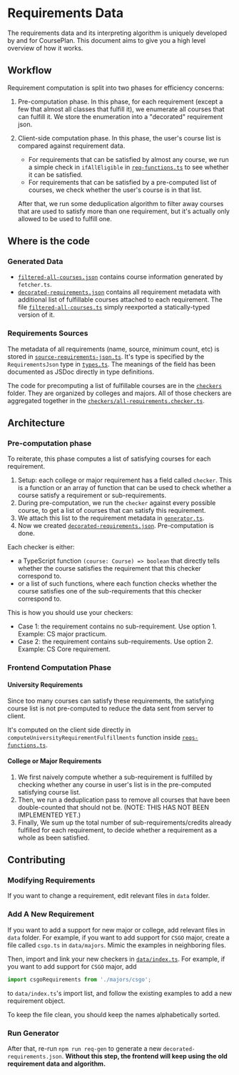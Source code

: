# Requirements Data

The requirements data and its interpreting algorithm is uniquely developed by and for CoursePlan.
This document aims to give you a high level overview of how it works.

## Workflow

Requirement computation is split into two phases for efficiency concerns:

1. Pre-computation phase.
   In this phase, for each requirement (except a few that almost all classes that fulfill it), we
   enumerate all courses that can fulfill it. We store the enumeration into a "decorated" requirement
   json.
2. Client-side computation phase.
   In this phase, the user's course list is compared against requirement data.

   - For requirements that can be satisfied by almost any course, we run a simple check in
     `ifAllEligible` in [`req-functions.ts`](./reqs-functions.ts) to see whether it can be
     satisfied.
   - For requirements that can be satisfied by a pre-computed list of courses, we check whether the
     user's course is in that list.

   After that, we run some deduplication algorithm to filter away courses that are used to satisfy
   more than one requirement, but it's actually only allowed to be used to fulfill one.

## Where is the code

### Generated Data

- [`filtered-all-courses.json`](./filtered-all-courses.json) contains course information generated
  by `fetcher.ts`.
- [`decorated-requirements.json`](./decorated-requirements.json) contains all requirement metadata
  with additional list of fulfillable courses attached to each requirement. The file
  [`filtered-all-courses.ts`](./``filtered-all-courses.ts) simply reexported a statically-typed
  version of it.

### Requirements Sources

The metadata of all requirements (name, source, minimum count, etc) is stored in
[`source-requirements-json.ts`](./source-requirements-json.ts). It's type is specified by the
`RequirementsJson` type in [`types.ts`](./types.ts). The meanings of the field has been documented
as JSDoc directly in type definitions.

The code for precomputing a list of fulfillable courses are in the [`checkers`](./checkers) folder.
They are organized by colleges and majors. All of those checkers are aggregated together in the
[`checkers/all-requirements.checker.ts`](./checkers/all-requirements-checkers.ts).

## Architecture

### Pre-computation phase

To reiterate, this phase computes a list of satisfying courses for each requirement.

1. Setup: each college or major requirement has a field called `checker`. This is a function or
   an array of function that can be used to check whether a course satisfy a requirement or
   sub-requirements.
2. During pre-computation, we run the `checker` against every possible course, to get a list of
   courses that can satisfy this requirement.
3. We attach this list to the requirement metadata in [`generator.ts`](./generator.ts).
4. Now we created [`decorated-requirements.json`](./decorated-requirements.json).
   Pre-computation is done.

Each checker is either:

- a TypeScript function `(course: Course) => boolean` that directly tells whether the course
  satisfies the requirement that this checker correspond to.
- or a list of such functions, where each function checks whether the course satisfies one of the
  sub-requirements that this checker correspond to.

This is how you should use your checkers:

- Case 1: the requirement contains no sub-requirement. Use option 1. Example: CS major practicum.
- Case 2: the requirement contains sub-requirements. Use option 2. Example: CS Core requirement.

### Frontend Computation Phase

#### University Requirements

Since too many courses can satisfy these requirements, the satisfying course list is not
pre-computed to reduce the data sent from server to client.

It's computed on the client side directly in `computeUniversityRequirementFulfillments` function
inside [`reqs-functions.ts`](./reqs-functions.ts).

#### College or Major Requirements

1. We first naively compute whether a sub-requirement is fulfilled by checking whether any course in
   user's list is in the pre-computed satisfying course list.
2. Then, we run a deduplication pass to remove all courses that have been double-counted that
   should not be. (NOTE: THIS HAS NOT BEEN IMPLEMENTED YET.)
3. Finally, We sum up the total number of sub-requirements/credits already fulfilled for each
   requirement, to decide whether a requirement as a whole as been satisfied.

## Contributing

### Modifying Requirements

If you want to change a requirement, edit relevant files in `data` folder.

### Add A New Requirement

If you want to add a support for new major or college, add relevant files in `data` folder.
For example, if you want to add support for `CSGO` major, create a file called `csgo.ts` in
`data/majors`. Mimic the examples in neighboring files.

Then, import and link your new checkers in [`data/index.ts`](./data/index.ts).
For example, if you want to add support for `CSGO` major, add

```typescript
import csgoRequirements from './majors/csgo';
```

to `data/index.ts`'s import list, and follow the existing examples to add a new requirement object.

To keep the file clean, you should keep the names alphabetically sorted.

### Run Generator

After that, re-run `npm run req-gen` to generate a new `decorated-requirements.json`.
**Without this step, the frontend will keep using the old requirement data and algorithm.**
